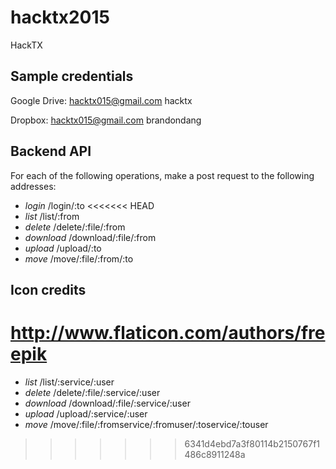 # hacktx2015
HackTX


Sample credentials
------------------
Google Drive:
hacktx015@gmail.com
hacktx

Dropbox:
hacktx015@gmail.com
brandondang

Backend API
-----------
For each of the following operations, make a post request to the following addresses:
- *login* /login/:to
<<<<<<< HEAD
- *list* /list/:from
- *delete* /delete/:file/:from
- *download* /download/:file/:from
- *upload* /upload/:to
- *move* /move/:file/:from/:to

Icon credits
------------
http://www.flaticon.com/authors/freepik
=======
- *list* /list/:service/:user
- *delete* /delete/:file/:service/:user
- *download* /download/:file/:service/:user
- *upload* /upload/:service/:user
- *move* /move/:file/:fromservice/:fromuser/:toservice/:touser
>>>>>>> 6341d4ebd7a3f80114b2150767f1486c8911248a
